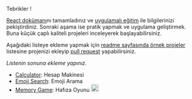 Tebrikler !

<a href="https://omergulcicek.github.io/reactjs/merhaba-dunya">React dokümanı</a>nı tamamladınız ve <a href="https://omergulcicek.github.io/reactjs/xox-oyunu">uygulamalı eğitim</a> ile bilgilerinizi pekiştirdiniz. Sonraki aşama ise pratik yapmak ve uygulama geliştirmek. Buna küçük çaplı kaliteli projeleri inceleyerek başlayabilirsiniz.

Aşağıdaki listeye ekleme yapmak için <a href="https://github.com/omergulcicek/reactjs/blob/master/README.md#%C3%96rnek-projeler">readme sayfasında örnek projeler</a> listesine projenizi ekleyip <a href="https://medium.com/@noteCe/github-ile-fork-ve-pull-request-be6077342834">pull request</a> yapabilirsiniz.

<i>Listenin sonuna ekleme yapınız.</i>

- <a href="https://github.com/ahfarmer/calculator?editors=0010">Calculator</a>: Hesap Makinesi
- <a href="https://github.com/ahfarmer/emoji-search?editors=0010">Emoji Search</a>: Emoji Arama
- <a href="https://codepen.io/yigitcukuren/pen/GyxxVm?editors=0010">Memory Game</a>: Hafıza Oyunu <img src="https://assets-cdn.github.com/images/icons/emoji/unicode/1f1f9-1f1f7.png" height="20">
